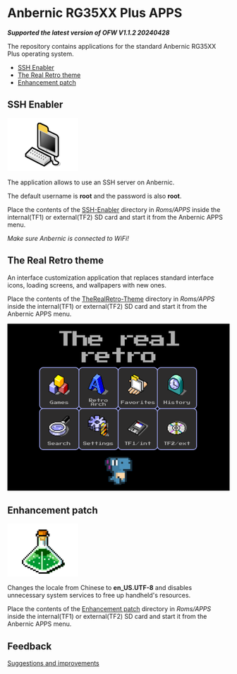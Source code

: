 # Anbernic RG35XX Plus APPS

_**Supported the latest version of OFW V1.1.2 20240428**_

The repository contains applications for
the standard Anbernic RG35XX Plus operating system.

* [SSH Enabler](#ssh-enabler)
* [The Real Retro theme](#the-real-retro-theme)
* [Enhancement patch](#enhancement-patch)

## SSH Enabler

![SSH-Enabler](SSH-Enabler/Imgs/EnableSSH.png)

The application allows to use an SSH server on Anbernic.

The default username is **root** and the password is also **root**.

Place the contents of the [SSH-Enabler](https://github.com/exdial/anbernic-apps/tree/master/SSH-Enabler)
directory in *Roms/APPS* inside the internal(TF1) or external(TF2) SD card and start it from the Anbernic APPS menu.

_Make sure Anbernic is connected to WiFi!_

## The Real Retro theme

An interface customization application that replaces standard interface icons,
loading screens, and wallpapers with new ones.

Place the contents of the [TheRealRetro-Theme](https://github.com/exdial/anbernic-apps/tree/master/TheRealRetro-Theme)
directory in *Roms/APPS* inside the internal(TF1) or external(TF2) SD card and start it from the Anbernic APPS menu.

![The Real Retro](.github/assets/trrt-preview.png)

## Enhancement patch

![Enhancement-Patch](Enhancement-Patch/Imgs/Enhancement-Patch.png)

Changes the locale from Chinese to **en_US.UTF-8** and disables unnecessary system services to free up handheld's resources.

Place the contents of the [Enhancement patch](https://github.com/exdial/anbernic-apps/tree/master/Enhancement-Patch)
directory in *Roms/APPS* inside the internal(TF1) or external(TF2) SD card and start it from the Anbernic APPS menu.

## Feedback

[Suggestions and improvements](https://github.com/exdial/anbernic-apps/issues)
